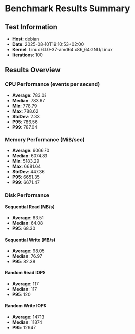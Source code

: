 # Benchmark Results Summary

## Test Information
- **Host**: debian
- **Date**: 2025-08-10T19:10:53+02:00
- **Kernel**: Linux 6.1.0-37-amd64 x86_64 GNU/Linux
- **Iterations**: 100

## Results Overview

### CPU Performance (events per second)
- **Average**: 783.08
- **Median**: 783.67
- **Min**: 778.79
- **Max**: 788.62
- **StdDev**: 2.33
- **P95**: 786.56
- **P99**: 787.04

### Memory Performance (MiB/sec)
- **Average**: 6066.70
- **Median**: 6074.83
- **Min**: 5183.29
- **Max**: 6681.64
- **StdDev**: 447.36
- **P95**: 6651.35
- **P99**: 6671.47

### Disk Performance

#### Sequential Read (MB/s)
- **Average**: 63.51
- **Median**: 64.08
- **P95**: 68.30

#### Sequential Write (MB/s)
- **Average**: 98.05
- **Median**: 76.97
- **P95**: 82.38

#### Random Read IOPS
- **Average**: 117
- **Median**: 117
- **P95**: 120

#### Random Write IOPS
- **Average**: 14713
- **Median**: 11874
- **P95**: 12947
